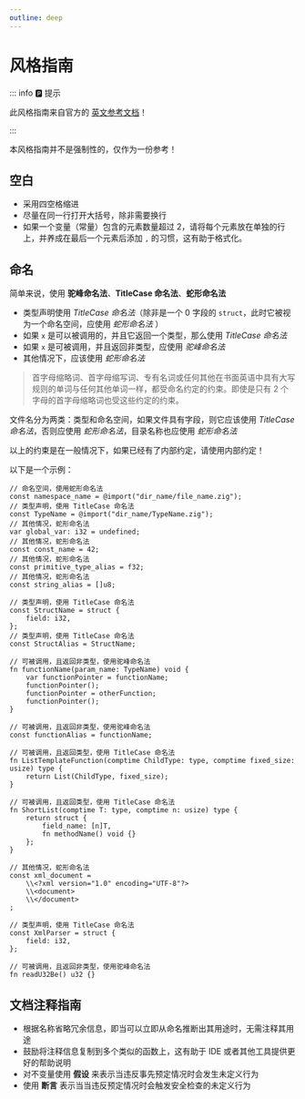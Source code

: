 ```yaml
---
outline: deep
---
```


# 风格指南

::: info 🅿️ 提示

此风格指南来自官方的 [英文参考文档](https://ziglang.org/documentation/master/#Style-Guide)！

:::

本风格指南并不是强制性的，仅作为一份参考！

## 空白

- 采用四空格缩进
- 尽量在同一行打开大括号，除非需要换行
- 如果一个变量（常量）包含的元素数量超过 2，请将每个元素放在单独的行上，并养成在最后一个元素后添加 `,` 的习惯，这有助于格式化。

## 命名

简单来说，使用 **驼峰命名法**、**TitleCase 命名法**、**蛇形命名法**

- 类型声明使用 _TitleCase 命名法_（除非是一个 0 字段的 `struct`，此时它被视为一个命名空间，应使用 _蛇形命名法_ ）
- 如果 `x` 是可以被调用的，并且它返回一个类型，那么使用 _TitleCase 命名法_
- 如果 `x` 是可被调用，并且返回非类型，应使用 _驼峰命名法_
- 其他情况下，应该使用 _蛇形命名法_

> 首字母缩略词、首字母缩写词、专有名词或任何其他在书面英语中具有大写规则的单词与任何其他单词一样，都受命名约定的约束。即使是只有 2 个字母的首字母缩略词也受这些约定的约束。

文件名分为两类：类型和命名空间，如果文件具有字段，则它应该使用 _TitleCase 命名法_，否则应使用 _蛇形命名法_，目录名称也应使用 _蛇形命名法_

以上的约束是在一般情况下，如果已经有了内部约定，请使用内部约定！

以下是一个示例：

```zig
// 命名空间，使用蛇形命名法
const namespace_name = @import("dir_name/file_name.zig");
// 类型声明，使用 TitleCase 命名法
const TypeName = @import("dir_name/TypeName.zig");
// 其他情况，蛇形命名法
var global_var: i32 = undefined;
// 其他情况，蛇形命名法
const const_name = 42;
// 其他情况，蛇形命名法
const primitive_type_alias = f32;
// 其他情况，蛇形命名法
const string_alias = []u8;

// 类型声明，使用 TitleCase 命名法
const StructName = struct {
    field: i32,
};
// 类型声明，使用 TitleCase 命名法
const StructAlias = StructName;

// 可被调用，且返回非类型，使用驼峰命名法
fn functionName(param_name: TypeName) void {
    var functionPointer = functionName;
    functionPointer();
    functionPointer = otherFunction;
    functionPointer();
}

// 可被调用，且返回非类型，使用驼峰命名法
const functionAlias = functionName;

// 可被调用，且返回类型，使用 TitleCase 命名法
fn ListTemplateFunction(comptime ChildType: type, comptime fixed_size: usize) type {
    return List(ChildType, fixed_size);
}

// 可被调用，且返回类型，使用 TitleCase 命名法
fn ShortList(comptime T: type, comptime n: usize) type {
    return struct {
        field_name: [n]T,
        fn methodName() void {}
    };
}

// 其他情况，蛇形命名法
const xml_document =
    \\<?xml version="1.0" encoding="UTF-8"?>
    \\<document>
    \\</document>
;

// 类型声明，使用 TitleCase 命名法
const XmlParser = struct {
    field: i32,
};

// 可被调用，且返回非类型，使用驼峰命名法
fn readU32Be() u32 {}
```

## 文档注释指南

- 根据名称省略冗余信息，即当可以立即从命名推断出其用途时，无需注释其用途
- 鼓励将注释信息复制到多个类似的函数上，这有助于 IDE 或者其他工具提供更好的帮助说明
- 对不变量使用 **假设** 来表示当违反事先预定情况时会发生未定义行为
- 使用 **断言** 表示当当违反预定情况时会触发安全检查的未定义行为
